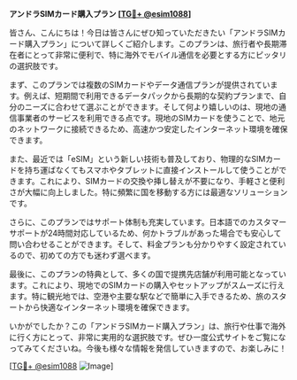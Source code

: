 **アンドラSIMカード購入プラン [[TG💪+ @esim1088](https://t.me/s/esim1088)]**

皆さん、こんにちは！今日は皆さんにぜひ知っていただきたい「アンドラSIMカード購入プラン」について詳しくご紹介します。このプランは、旅行者や長期滞在者にとって非常に便利で、特に海外でモバイル通信を必要とする方にピッタリの選択肢です。

まず、このプランでは複数のSIMカードやデータ通信プランが提供されています。例えば、短期間で利用できるデータパックから長期的な契約プランまで、自分のニーズに合わせて選ぶことができます。そして何より嬉しいのは、現地の通信事業者のサービスを利用できる点です。現地のSIMカードを使うことで、地元のネットワークに接続できるため、高速かつ安定したインターネット環境を確保できます。

また、最近では「eSIM」という新しい技術も普及しており、物理的なSIMカードを持ち運ばなくてもスマホやタブレットに直接インストールして使うことができます。これにより、SIMカードの交換や挿し替えが不要になり、手軽さと便利さが大幅に向上しました。特に頻繁に国を移動する方には最適なソリューションです。

さらに、このプランではサポート体制も充実しています。日本語でのカスタマーサポートが24時間対応しているため、何かトラブルがあった場合でも安心して問い合わせることができます。そして、料金プランも分かりやすく設定されているので、初めての方でも迷わず選べます。

最後に、このプランの特典として、多くの国で提携先店舗が利用可能となっています。これにより、現地でのSIMカードの購入やセットアップがスムーズに行えます。特に観光地では、空港や主要な駅などで簡単に入手できるため、旅のスタートから快適なインターネット環境を確保できます。

いかがでしたか？この「アンドラSIMカード購入プラン」は、旅行や仕事で海外に行く方にとって、非常に実用的な選択肢です。ぜひ一度公式サイトをご覧になってみてくださいね。今後も様々な情報を発信していきますので、お楽しみに！

[[TG💪+ @esim1088](https://t.me/s/esim1088) ![Image](https://i.postimg.cc/Y0z9fWf4/image.png)]